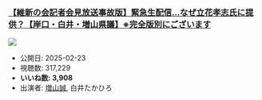 ### [【維新の会記者会見放送事故版】緊急生配信…なぜ立花孝志氏に提供？【岸口・白井・増山県議】※完全版別にございます](https://www.youtube.com/watch?v=ZMy5potpWoA)
[![](https://img.youtube.com/vi/ZMy5potpWoA/sddefault.jpg)](https://www.youtube.com/watch?v=ZMy5potpWoA)
-   公開日: 2025-02-23
-   視聴数: 317,229
-   **いいね数: 3,908**
-   出演者: [増山誠](/rehacq_fan/people/増山誠 "wikilink"), 白井たかひろ
